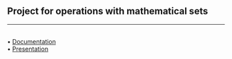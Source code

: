 ## Project for operations with mathematical sets
<hr>
<br>
• <a href="https://codingburgas-my.sharepoint.com/:w:/r/personal/yistoyanova18_codingburgas_bg/_layouts/15/Doc.aspx?sourcedoc=%7B803096AB-77F3-4BDB-9DDD-CBB7921708CB%7D&file=Documentation%20(3).docx&action=default&mobileredirect=true">Documentation</a>
<br>
• <a href="https://codingburgas-my.sharepoint.com/personal/yistoyanova18_codingburgas_bg/_layouts/15/doc.aspx?sourcedoc={38783a1b-fc5f-46ca-a585-3222ffe80326}&action=edit">Presentation</a>
